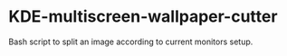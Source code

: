 # KDE-multiscreen-wallpaper-cutter
Bash script to split an image according to current monitors setup.
